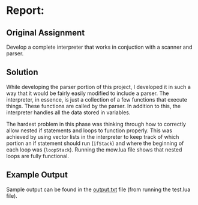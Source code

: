 # Report:  
## Original Assignment  
Develop a complete interpreter that works in conjuction with a scanner and parser.  

## Solution  
While developing the parser portion of this project, I developed it in such a way that it would be fairly easily modified to include a parser. The interpreter, in essence, is just a collection of a few functions that execute things. These functions are called by the parser. In addition to this, the interpreter handles all the data stored in variables.  

The hardest problem in this phase was thinking through how to correctly allow nested if statements and loops to function properly. This was achieved by using vector lists in the interpreter to keep track of which portion an if statement should run (`ifStack`) and where the beginning of each loop was (`loopStack`). Running the mow.lua file shows that nested loops are fully functional.  

## Example Output  
Sample output can be found in the [output.txt](https://github.com/DariusMiu/Lua-Compiler-Project/blob/master/output.txt) file (from running the test.lua file).  
